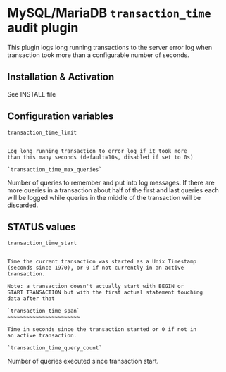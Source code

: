 MySQL/MariaDB `transaction_time` audit plugin
=============================================

This plugin logs long running transactions to the server
error log when transaction took more than a configurable
number of seconds.

Installation & Activation
-------------------------

See INSTALL file

Configuration variables
-----------------------

`transaction_time_limit`
~~~~~~~~~~~~~~~~~~~~~~~~

Log long running transaction to error log if it took more
than this many seconds (default=10s, disabled if set to 0s)

`transaction_time_max_queries`
~~~~~~~~~~~~~~~~~~~~~~~~~~~~~~

Number of queries to remember and put into log messages.
If there are more queries in a transaction about half of
the first and last queries each will be logged while 
queries in the middle of the transaction will be discarded.

STATUS values
-------------

`transaction_time_start`
~~~~~~~~~~~~~~~~~~~~~~~~

Time the current transaction was started as a Unix Timestamp
(seconds since 1970), or 0 if not currently in an active 
transaction.

Note: a transaction doesn't actually start with BEGIN or
START TRANSACTION but with the first actual statement touching
data after that

`transaction_time_span`
~~~~~~~~~~~~~~~~~~~~~~~

Time in seconds since the transaction started or 0 if not in
an active transaction.

`transaction_time_query_count`
~~~~~~~~~~~~~~~~~~~~~~~~~~~~~~

Number of queries executed since transaction start.

